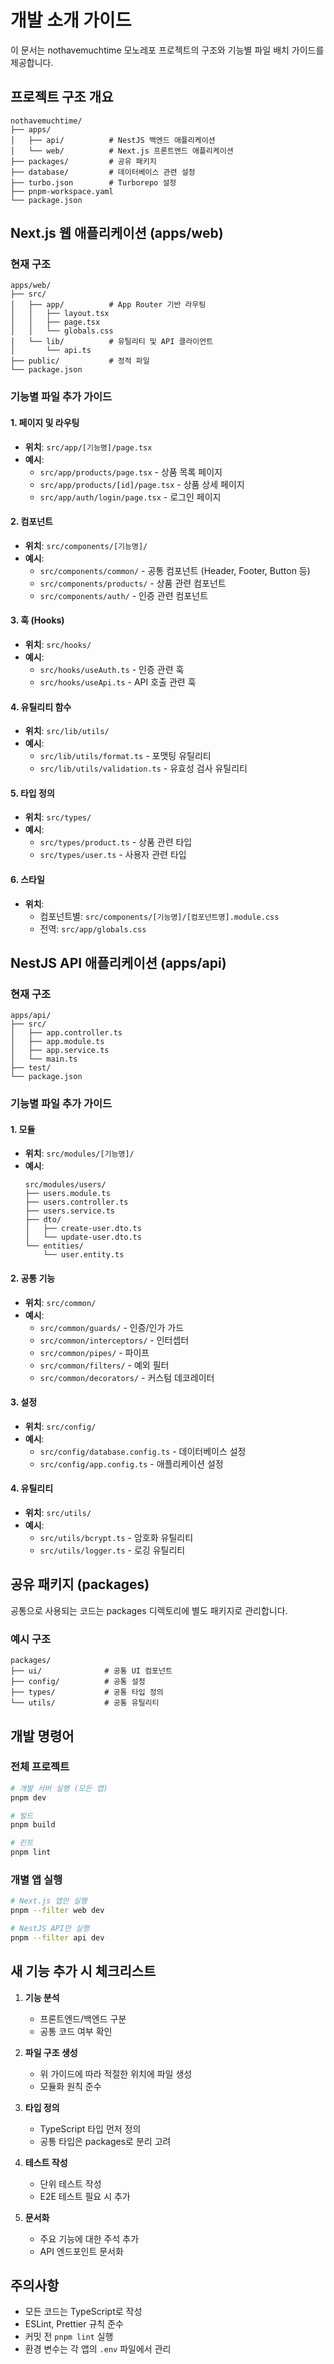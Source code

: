 # 개발 소개 가이드

이 문서는 nothavemuchtime 모노레포 프로젝트의 구조와 기능별 파일 배치 가이드를 제공합니다.

## 프로젝트 구조 개요

```
nothavemuchtime/
├── apps/
│   ├── api/          # NestJS 백엔드 애플리케이션
│   └── web/          # Next.js 프론트엔드 애플리케이션
├── packages/         # 공유 패키지
├── database/         # 데이터베이스 관련 설정
├── turbo.json        # Turborepo 설정
├── pnpm-workspace.yaml
└── package.json
```

## Next.js 웹 애플리케이션 (apps/web)

### 현재 구조
```
apps/web/
├── src/
│   ├── app/          # App Router 기반 라우팅
│   │   ├── layout.tsx
│   │   ├── page.tsx
│   │   └── globals.css
│   └── lib/          # 유틸리티 및 API 클라이언트
│       └── api.ts
├── public/           # 정적 파일
└── package.json
```

### 기능별 파일 추가 가이드

#### 1. 페이지 및 라우팅
- **위치**: `src/app/[기능명]/page.tsx`
- **예시**: 
  - `src/app/products/page.tsx` - 상품 목록 페이지
  - `src/app/products/[id]/page.tsx` - 상품 상세 페이지
  - `src/app/auth/login/page.tsx` - 로그인 페이지

#### 2. 컴포넌트
- **위치**: `src/components/[기능명]/`
- **예시**:
  - `src/components/common/` - 공통 컴포넌트 (Header, Footer, Button 등)
  - `src/components/products/` - 상품 관련 컴포넌트
  - `src/components/auth/` - 인증 관련 컴포넌트

#### 3. 훅 (Hooks)
- **위치**: `src/hooks/`
- **예시**:
  - `src/hooks/useAuth.ts` - 인증 관련 훅
  - `src/hooks/useApi.ts` - API 호출 관련 훅

#### 4. 유틸리티 함수
- **위치**: `src/lib/utils/`
- **예시**:
  - `src/lib/utils/format.ts` - 포맷팅 유틸리티
  - `src/lib/utils/validation.ts` - 유효성 검사 유틸리티

#### 5. 타입 정의
- **위치**: `src/types/`
- **예시**:
  - `src/types/product.ts` - 상품 관련 타입
  - `src/types/user.ts` - 사용자 관련 타입

#### 6. 스타일
- **위치**: 
  - 컴포넌트별: `src/components/[기능명]/[컴포넌트명].module.css`
  - 전역: `src/app/globals.css`

## NestJS API 애플리케이션 (apps/api)

### 현재 구조
```
apps/api/
├── src/
│   ├── app.controller.ts
│   ├── app.module.ts
│   ├── app.service.ts
│   └── main.ts
├── test/
└── package.json
```

### 기능별 파일 추가 가이드

#### 1. 모듈
- **위치**: `src/modules/[기능명]/`
- **예시**:
  ```
  src/modules/users/
  ├── users.module.ts
  ├── users.controller.ts
  ├── users.service.ts
  ├── dto/
  │   ├── create-user.dto.ts
  │   └── update-user.dto.ts
  └── entities/
      └── user.entity.ts
  ```

#### 2. 공통 기능
- **위치**: `src/common/`
- **예시**:
  - `src/common/guards/` - 인증/인가 가드
  - `src/common/interceptors/` - 인터셉터
  - `src/common/pipes/` - 파이프
  - `src/common/filters/` - 예외 필터
  - `src/common/decorators/` - 커스텀 데코레이터

#### 3. 설정
- **위치**: `src/config/`
- **예시**:
  - `src/config/database.config.ts` - 데이터베이스 설정
  - `src/config/app.config.ts` - 애플리케이션 설정

#### 4. 유틸리티
- **위치**: `src/utils/`
- **예시**:
  - `src/utils/bcrypt.ts` - 암호화 유틸리티
  - `src/utils/logger.ts` - 로깅 유틸리티

## 공유 패키지 (packages)

공통으로 사용되는 코드는 packages 디렉토리에 별도 패키지로 관리합니다.

### 예시 구조
```
packages/
├── ui/              # 공통 UI 컴포넌트
├── config/          # 공통 설정
├── types/           # 공통 타입 정의
└── utils/           # 공통 유틸리티
```

## 개발 명령어

### 전체 프로젝트
```bash
# 개발 서버 실행 (모든 앱)
pnpm dev

# 빌드
pnpm build

# 린트
pnpm lint
```

### 개별 앱 실행
```bash
# Next.js 앱만 실행
pnpm --filter web dev

# NestJS API만 실행
pnpm --filter api dev
```

## 새 기능 추가 시 체크리스트

1. **기능 분석**
   - 프론트엔드/백엔드 구분
   - 공통 코드 여부 확인

2. **파일 구조 생성**
   - 위 가이드에 따라 적절한 위치에 파일 생성
   - 모듈화 원칙 준수

3. **타입 정의**
   - TypeScript 타입 먼저 정의
   - 공통 타입은 packages로 분리 고려

4. **테스트 작성**
   - 단위 테스트 작성
   - E2E 테스트 필요 시 추가

5. **문서화**
   - 주요 기능에 대한 주석 추가
   - API 엔드포인트 문서화

## 주의사항

- 모든 코드는 TypeScript로 작성
- ESLint, Prettier 규칙 준수
- 커밋 전 `pnpm lint` 실행
- 환경 변수는 각 앱의 `.env` 파일에서 관리